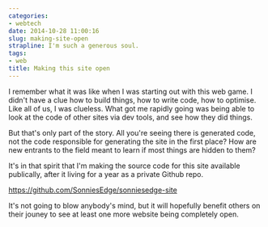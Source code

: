 ```yaml
---
categories:
- webtech
date: 2014-10-28 11:00:16
slug: making-site-open
strapline: I'm such a generous soul.
tags:
- web
title: Making this site open
---
```


I remember what it was like when I was starting out with this web game. I didn't have a clue how to build things, how to write code, how to optimise. Like all of us, I was clueless. What got me rapidly going was being able to look at the code of other sites via dev tools, and see how they did things.

But that's only part of the story. All you're seeing there is generated code, not the code responsible for generating the site in the first place? How are new entrants to the field meant to learn if most things are hidden to them?

It's in that spirit that I'm making the source code for this site available publically, after it living for a year as a private Github repo.

<https://github.com/SonniesEdge/sonniesedge-site>

It's not going to blow anybody's mind, but it will hopefully benefit others on their jouney to see at least one more website being completely open.
